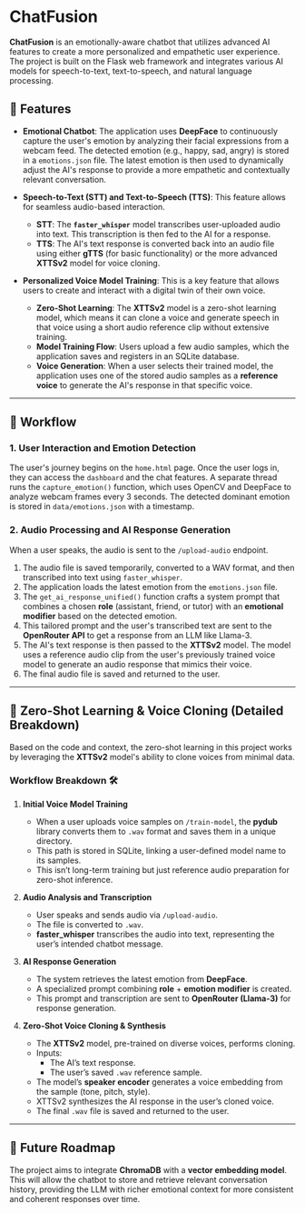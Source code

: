 # ChatFusion

**ChatFusion** is an emotionally-aware chatbot that utilizes advanced AI features to create a more personalized and empathetic user experience. The project is built on the Flask web framework and integrates various AI models for speech-to-text, text-to-speech, and natural language processing.

## 🌟 Features

* **Emotional Chatbot**: The application uses **DeepFace** to continuously capture the user's emotion by analyzing their facial expressions from a webcam feed. The detected emotion (e.g., happy, sad, angry) is stored in a `emotions.json` file. The latest emotion is then used to dynamically adjust the AI's response to provide a more empathetic and contextually relevant conversation.

* **Speech-to-Text (STT) and Text-to-Speech (TTS)**: This feature allows for seamless audio-based interaction.
    * **STT**: The **`faster_whisper`** model transcribes user-uploaded audio into text. This transcription is then fed to the AI for a response.
    * **TTS**: The AI's text response is converted back into an audio file using either **gTTS** (for basic functionality) or the more advanced **XTTSv2** model for voice cloning.

* **Personalized Voice Model Training**: This is a key feature that allows users to create and interact with a digital twin of their own voice.
    * **Zero-Shot Learning**: The **XTTSv2** model is a zero-shot learning model, which means it can clone a voice and generate speech in that voice using a short audio reference clip without extensive training.
    * **Model Training Flow**: Users upload a few audio samples, which the application saves and registers in an SQLite database.
    * **Voice Generation**: When a user selects their trained model, the application uses one of the stored audio samples as a **reference voice** to generate the AI's response in that specific voice.

---

## 🧠 Workflow

### 1. User Interaction and Emotion Detection
The user's journey begins on the `home.html` page. Once the user logs in, they can access the `dashboard` and the chat features. A separate thread runs the `capture_emotion()` function, which uses OpenCV and DeepFace to analyze webcam frames every 3 seconds. The detected dominant emotion is stored in `data/emotions.json` with a timestamp.

### 2. Audio Processing and AI Response Generation
When a user speaks, the audio is sent to the `/upload-audio` endpoint.

1. The audio file is saved temporarily, converted to a WAV format, and then transcribed into text using `faster_whisper`.
2. The application loads the latest emotion from the `emotions.json` file.
3. The `get_ai_response_unified()` function crafts a system prompt that combines a chosen **role** (assistant, friend, or tutor) with an **emotional modifier** based on the detected emotion.
4. This tailored prompt and the user's transcribed text are sent to the **OpenRouter API** to get a response from an LLM like Llama-3.
5. The AI's text response is then passed to the **XTTSv2** model. The model uses a reference audio clip from the user's previously trained voice model to generate an audio response that mimics their voice.
6. The final audio file is saved and returned to the user.

---

## 🎤 Zero-Shot Learning & Voice Cloning (Detailed Breakdown)

Based on the code and context, the zero-shot learning in this project works by leveraging the **XTTSv2** model's ability to clone voices from minimal data.

### Workflow Breakdown 🛠️
1. **Initial Voice Model Training**
   - When a user uploads voice samples on `/train-model`, the **pydub** library converts them to `.wav` format and saves them in a unique directory.  
   - This path is stored in SQLite, linking a user-defined model name to its samples.  
   - This isn’t long-term training but just reference audio preparation for zero-shot inference.

2. **Audio Analysis and Transcription**
   - User speaks and sends audio via `/upload-audio`.  
   - The file is converted to `.wav`.  
   - **faster_whisper** transcribes the audio into text, representing the user’s intended chatbot message.

3. **AI Response Generation**
   - The system retrieves the latest emotion from **DeepFace**.  
   - A specialized prompt combining **role** + **emotion modifier** is created.  
   - This prompt and transcription are sent to **OpenRouter (Llama-3)** for response generation.

4. **Zero-Shot Voice Cloning & Synthesis**
   - The **XTTSv2** model, pre-trained on diverse voices, performs cloning.  
   - Inputs:  
     * The AI’s text response.  
     * The user’s saved `.wav` reference sample.  
   - The model’s **speaker encoder** generates a voice embedding from the sample (tone, pitch, style).  
   - XTTSv2 synthesizes the AI response in the user’s cloned voice.  
   - The final `.wav` file is saved and returned to the user.

---

## 🚀 Future Roadmap
The project aims to integrate **ChromaDB** with a **vector embedding model**. This will allow the chatbot to store and retrieve relevant conversation history, providing the LLM with richer emotional context for more consistent and coherent responses over time.

